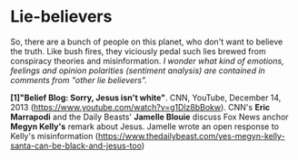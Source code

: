 # Lie-believers
So, there are a bunch of people on this planet, who don't want to believe the truth. Like bush fires, they viciously pedal such lies brewed from conspiracy theories and misinformation. _I wonder what kind of emotions, feelings and opinion polarities (sentiment analysis) are contained in comments from "other lie believers"._

__[1]"Belief Blog: Sorry, Jesus isn't white"__. CNN, YouTube, December 14, 2013 (https://www.youtube.com/watch?v=g1Dlz8bBokw). CNN's __Eric Marrapodi__ and the Daily Beasts' __Jamelle Blouie__ discuss Fox News anchor __Megyn Kelly's__ remark about Jesus. Jamelle wrote an open response to Kelly's misinformation (https://www.thedailybeast.com/yes-megyn-kelly-santa-can-be-black-and-jesus-too)   
